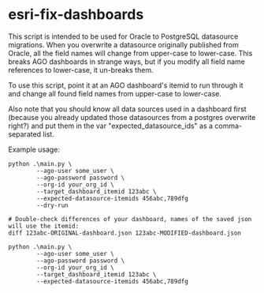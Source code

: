 # esri-fix-dashboards

This script is intended to be used for Oracle to PostgreSQL datasource migrations. When you overwrite a datasource
originally published from Oracle, all the field names will change from upper-case to lower-case. This breaks
AGO dashboards in strange ways, but if you modify all field name references to lower-case, it un-breaks them.

To use this script, point it at an AGO dashboard's itemid to run through it and change all found field names from
upper-case to lower-case.

Also note that you should know all data sources used in a dashboard first (because you already updated those
datasources from  a postgres overwrite right?) and put them in the var "expected_datasource_ids"
as a comma-separated list.

Example usage:

```
python .\main.py \
        --ago-user some_user \
        --ago-password password \
        --org-id your_org_id \
        --target_dashboard_itemid 123abc \
        --expected-datasource-itemids 456abc,789dfg
        --dry-run
        
# Double-check differences of your dashboard, names of the saved json will use the itemid:
diff 123abc-ORIGINAL-dashboard.json 123abc-MODIFIED-dashboard.json 

python .\main.py \
        --ago-user some_user \
        --ago-password password \
        --org-id your_org_id \
        --target_dashboard_itemid 123abc \
        --expected-datasource-itemids 456abc,789dfg
```